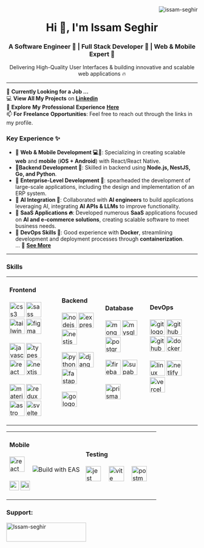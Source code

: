 
<!-- profile view count -->
<img align="right" src="https://komarev.com/ghpvc/?username=issam-seghir&label=Profile%20views&color=0e75b6&style=flat" alt="issam-seghir" />


<h1 align="center">Hi 👋, I'm Issam Seghir</h1>
<h3 align="center">A Software Engineer 🚀 | Full Stack Developer 🧪 | Web & Mobile Expert 📱
</h3>
<p align="center">
   Delivering High-Quality User Interfaces &
building innovative and scalable web applications  🔥
</p>

---


📌 **Currently Looking for a Job ...** <br>
💻 **View All My Projects** on **[Linkedin](https://www.linkedin.com/in/issam-seghir/details/projects/)**<br>
📜 **Explore** **My** **Professional** **Experience** **[Here](https://www.linkedin.com/in/issam-seghir/details/experience/)**<br>
📫 **For** **Freelance** **Opportunities**: Feel free to reach out through the links in my profile.<br>


### Key Experience ✨

- 🔹 **Web & Mobile Development 💻📱**:  Specializing in creating  scalable **web** and **mobile** (**iOS + Android**) with React/React Native.  <br>
- 🔹**Backend Development 🔰**:
    Skilled in backend  using **Node.js, NestJS, Go, and Python**.<br>
- 🔹 **Enterprise-Level Development 🚀**:
    spearheaded the development of large-scale applications, including the design and implementation of an ERP system. <br>
- 🔹 **AI Integration 🤖**: Collaborated with **AI engineers** to build applications leveraging AI, integrating **AI APIs & LLMs** to improve functionality.<br>
- 🔹 **SaaS Applications 🔥**: Developed numerous **SaaS** applications focused on **AI and e-commerce solutions**, creating scalable software to meet business needs.<br>
- 🔹 **DevOps Skills 🐋**: Good experience with **Docker**, streamlining development and deployment processes through **containerization**.<br>
...
🔗 **[See More](https://www.linkedin.com/in/issam-seghir/)**


---


###

<h3 align="left">Skills</h3>

<table>
  <tr>
    <td>
      <h4 align="left">Frontend</h4>
      <p align="left">
        <img src="https://skillicons.dev/icons?i=css" height="40" alt="css3 logo"  />
        <img src="https://skillicons.dev/icons?i=sass" height="40" alt="sass logo"  />
        <img src="https://skillicons.dev/icons?i=tailwind" height="40" alt="tailwindcss logo"  />
        <img src="https://skillicons.dev/icons?i=figma" height="40" alt="figma logo"  />
        <br>
        <br>
        <img src="https://skillicons.dev/icons?i=js" height="40" alt="javascript logo"  />
        <img src="https://skillicons.dev/icons?i=ts" height="40" alt="typescript logo"  />
        <img src="https://skillicons.dev/icons?i=react" height="40" alt="react logo"  />
        <img src="https://skillicons.dev/icons?i=nextjs" height="40" alt="nextjs logo"  />
        <br>
        <br>
        <img src="https://skillicons.dev/icons?i=materialui" height="40" alt="materialui logo"  />
        <img src="https://skillicons.dev/icons?i=redux" height="40" alt="redux logo"  />
        <img src="https://skillicons.dev/icons?i=astro" height="40" alt="astro logo"  />
        <img src="https://skillicons.dev/icons?i=svelte" height="40" alt="svelte logo"  />
      </p>
    </td>
    <td>
      <h4 align="left">Backend</h4>
      <p align="left">
        <img src="https://skillicons.dev/icons?i=nodejs" height="40" alt="nodejs logo"  />
        <img src="https://skillicons.dev/icons?i=express" height="40" alt="express logo" />
        <img src="https://skillicons.dev/icons?i=nestjs" height="40" alt="nestjs logo"  />
        <br>
        <br>
        <img src="https://skillicons.dev/icons?i=py" height="40" alt="python logo"  />
        <img src="https://skillicons.dev/icons?i=django" height="40" alt="django logo"  />
        <img src="https://skillicons.dev/icons?i=fastapi" height="40" alt="fastapi logo"  />
        <br>
        <br>
        <img src="https://skillicons.dev/icons?i=go" height="40" alt="go logo"  />
   </p>
   </td>
   <td>
      <h4 align="left">Database</h4>
      <p align="left">
        <img src="https://skillicons.dev/icons?i=mongodb" height="40" alt="mongodb logo" />
        <img src="https://skillicons.dev/icons?i=mysql" height="40" alt="mysql logo"  />
        <img src="https://skillicons.dev/icons?i=postgres" height="40" alt="postgresql logo"  />
        <br>
        <br>
        <img src="https://skillicons.dev/icons?i=firebase" height="40" alt="firebase logo" />
        <img src="https://skillicons.dev/icons?i=supabase" height="40" alt="supabase logo"  />
        <br>
        <br>
        <img src="https://skillicons.dev/icons?i=prisma" height="40" alt="prisma logo"  />
      </p>
   </td>
     <td>
      <h4 align="left">DevOps</h4>
      <p align="left">
        <img src="https://skillicons.dev/icons?i=git" height="40" alt="git logo"  />
        <img src="https://skillicons.dev/icons?i=github" height="40" alt="github logo"  />
         <img src="https://skillicons.dev/icons?i=githubactions" height="40" alt="githubactions logo"  />
        <img src="https://skillicons.dev/icons?i=docker" height="40" alt="docker logo"  />
        <br>
        <br>
        <img src="https://skillicons.dev/icons?i=linux" height="40" alt="linux logo"  />
        <img src="https://skillicons.dev/icons?i=netlify" height="40" alt="netlify logo"  />
        <img src="https://skillicons.dev/icons?i=vercel" height="40" alt="vercel logo"  />
        <br>
        <br>
         <div  style=="40" />
        <div  height="40" />
      </p>
   </td>
  </tr>
</table>

<table>
<tr>
<td>
 <h4 align="left">Mobile</h4>
      <p align="left">
        <img src="https://skillicons.dev/icons?i=react" height="40" alt="react logo"  />
        <img width="12" />
        <picture >
        <source media="(prefers-color-scheme: dark)" height="40" srcset="https://img.shields.io/badge/EXPO-fff.svg?style=for-the-badge&logo=EXPO&labelColor=fff&logoColor=000">
         <img alt="Build with EAS" src="https://img.shields.io/badge/Build-000.svg?style=for-the-badge&logo=EXPO&labelColor=000&logoColor=FFF">
        </picture>
        <br>
        <br>
        <img src="https://img.shields.io/badge/Android-A4C639.svg?style=flat-square&logo=ANDROID&labelColor=A4C639&logoColor=fff" height="25" alt="android logo"  />
        <img src="https://img.shields.io/badge/iOS-999999.svg?style=flat-square&logo=APPLE&labelColor=999999&logoColor=fff" height="25" alt="ios logo"  />
        </p>
</td>
<td>
 <h4 align="left">Testing</h4>
      <p align="left">
      <img src="https://cdn.jsdelivr.net/gh/devicons/devicon/icons/jest/jest-plain.svg" height="40" alt="jest logo"  />
      <img width="12" />
      <img src="https://cdn.simpleicons.org/vite/646CFF" height="40" alt="vite logo"  />
      <img width="12" />
      <img src="https://skillicons.dev/icons?i=postman" height="40" alt="postman logo"  />
      <img width="12" />
      </p>
</td>
</tr>
</table>

<!-- repositories -->
<!-- <h2 align="center">👨‍💻 Repositories 👨‍💻</h2>
<br /> -->
<!-- first row -->
<!-- <div width="100%" align="center"> -->
<!-- repo 1 -->
 <!--  <a align="right" href="https://github.com/sanidhyy/3d-portfolio" title="3D Portfolio">
    <picture>
      <source media="(prefers-color-scheme: dark)" srcset="https://github-readme-stats.vercel.app/api/pin/?username=sanidhyy&repo=3d-portfolio&theme=react&border_color=61dafb&border_radius=10" />
      <source media="(prefers-color-scheme: light), (prefers-color-scheme: no-preference)" srcset="https://github-readme-stats.vercel.app/api/pin/?username=sanidhyy&repo=3d-portfolio&theme=graywhite&border_radius=10" />
      <img align="left" height="115" src="https://github-readme-stats.vercel.app/api/pin/?username=sanidhyy&repo=3d-portfolio&theme=graywhite&border_radius=10" alt="sanidhyy's repository stats - 3D portfolio" />
    </picture>
  </a> -->
<!-- repo 2 -->
 <!--  <a align="left" href="https://github.com/sanidhyy/mern-admin" title="MERN Admin Dashboard">
    <picture>
      <source media="(prefers-color-scheme: dark)" srcset="https://github-readme-stats.vercel.app/api/pin/?username=sanidhyy&repo=mern-admin&theme=react&border_color=61dafb&border_radius=10" />
      <source media="(prefers-color-scheme: light), (prefers-color-scheme: no-preference)" srcset="https://github-readme-stats.vercel.app/api/pin/?username=sanidhyy&repo=mern-admin&theme=graywhite&border_radius=10" />
      <img align="right" height="115" src="https://github-readme-stats.vercel.app/api/pin/?username=sanidhyy&repo=mern-admin&theme=graywhite&border_radius=10" alt="sanidhyy's repository stats - MERN Admin Dashboard" />
    </picture>
  </a> -->
<!-- </div> -->
<!-- <br/><br/><br/><br/><br/><br/> -->
<!-- second row -->
<!-- <div width="100%" align="center"> -->
<!-- repo 3 -->
  <!-- <a align="left" href="https://github.com/sanidhyy/modern-portfolio" title="Modern Portfolio">
    <picture>
      <source media="(prefers-color-scheme: dark)" srcset="https://github-readme-stats.vercel.app/api/pin/?username=sanidhyy&repo=modern-portfolio&theme=react&border_color=61dafb&border_radius=10" />
      <source media="(prefers-color-scheme: light), (prefers-color-scheme: no-preference)" srcset="https://github-readme-stats.vercel.app/api/pin/?username=sanidhyy&repo=modern-portfolio&theme=graywhite&border_radius=10" />
      <img align="left" height="115" src="https://github-readme-stats.vercel.app/api/pin/?username=sanidhyy&repo=modern-portfolio&theme=graywhite&border_radius=10" alt="sanidhyy's repository stats - Modern Portfolio" />
    </picture>
  </a> -->
<!-- repo 4 -->
  <!-- <a align="right" href="https://github.com/sanidhyy/brainwave" title="Brainwave SaaS Landing Page">
    <picture>
      <source media="(prefers-color-scheme: dark)" srcset="https://github-readme-stats.vercel.app/api/pin/?username=sanidhyy&repo=brainwave&theme=react&border_color=61dafb&border_radius=10" />
      <source media="(prefers-color-scheme: light), (prefers-color-scheme: no-preference)" srcset="https://github-readme-stats.vercel.app/api/pin/?username=sanidhyy&repo=brainwave&theme=graywhite&border_radius=10" />
      <img align="right" height="115" src="https://github-readme-stats.vercel.app/api/pin/?username=sanidhyy&repo=brainwave&theme=graywhite&border_radius=10" alt="sanidhyy's repository stats - Brainwave SaaS Landing Page" />
    </picture>
  </a> -->
<!-- </div> -->
<!-- <br /><br /><br /><br /><br /><br /> -->

<!-- show more repos -->
<!-- <h4 align="center">
  <a href="https://github.com/sanidhyy?tab=repositories" title="Show Repositories">🔎 Show More 🔍</a>
</h4> -->

<h3 align="left">Support:</h3>
<p><a href="https://www.buymeacoffee.com/issam.seghir"> <img align="left" src="https://cdn.buymeacoffee.com/buttons/v2/default-yellow.png" height="50" width="210" alt="Issam-seghir" /></a></p><br><br>
